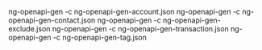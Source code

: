 ng-openapi-gen -c ng-openapi-gen-account.json
ng-openapi-gen -c ng-openapi-gen-contact.json
ng-openapi-gen -c ng-openapi-gen-exclude.json
ng-openapi-gen -c ng-openapi-gen-transaction.json
ng-openapi-gen -c ng-openapi-gen-tag.json
